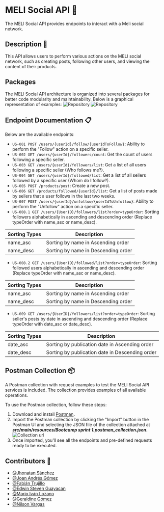 
# MELI Social API 🚀

The MELI Social API provides endpoints to interact with a Meli social network.

## Description 📝

This API allows users to perform various actions on the MELI social network, such as creating posts, following other users, and viewing the content of their products.

## Packages

The MELI Social API architecture is organized into several packages for better code modularity and maintainability. Below is a graphical representation of examples:
![Repository](https://i.postimg.cc/Bn81gKCF/Captura-de-pantalla-2024-04-25-a-la-s-3-53-34-p-m.png "Repository")
![Repository](https://i.postimg.cc/ydTJdX7M/Captura-de-pantalla-2024-04-25-a-la-s-3-53-46-p-m.png "Repository")

## Endpoint Documentation 📋

Below are the available endpoints:

- `US-001 POST /users/{userId}/follow/{userIdToFollow}`: Ability to perform the "Follow" action on a specific seller.
- `US-002 GET /users/{userId}/followers/count`: Get the count of users following a specific seller.
- `US-003 GET /users/{userId}/followers/list`: Get a list of all users following a specific seller (Who follows me?).
- `US-004 GET /users/{userId}/followed/list`: Get a list of all sellers followed by a specific user (Whom do I follow?).
- `US-005 POST /products/post`: Create a new post.
- `US-006 GET /products/followed/{userId}/list`: Get a list of posts made by sellers that a user follows in the last two weeks.
- `US-007 POST /users/{userId}/unfollow/{userIdToUnfollow}`: Ability to perform the "Unfollow" action on a specific seller.
- `US-008.1 GET /users/{UserID}/followers/list?order=typeOrder`: Sorting followers alphabetically in ascending and descending order (Replace typeOrder with name_asc or name_desc).

| Sorting Types | Description |
| ------------ | ------------ |
| name_asc | Sorting by name in Ascending order |
| name_desc | Sorting by name in Descending order |

- `US-008.2 GET /users/{UserID}/followed/list?order=typeOrder`: Sorting followed users alphabetically in ascending and descending order (Replace typeOrder with name_asc or name_desc).

| Sorting Types | Description |
| ------------ | ------------ |
| name_asc | Sorting by name in Ascending order |
| name_desc | Sorting by name in Descending order |

- `US-009 GET /users/{UserID}/followers/list?order=typeOrder`: Sorting seller's posts by date in ascending and descending order (Replace typeOrder with date_asc or date_desc).

| Sorting Types | Description |
| ------------ | ------------ |
| date_asc | Sorting by publication date in Ascending order |
| date_desc | Sorting by publication date in Descending order |

## Postman Collection 📦

A Postman collection with request examples to test the MELI Social API services is included. The collection provides examples of all available operations.

To use the Postman collection, follow these steps:

1. Download and install [Postman](https://www.postman.com/downloads/).
2. Import the Postman collection by clicking the "Import" button in the Postman UI and selecting the JSON file of the collection attached at ***src/main/resources/Bootcamp sprint 1.postman_collection.json***.
![Collection url](https://i.postimg.cc/hvSdbZC4/Captura-de-pantalla-2024-04-25-a-la-s-3-04-14-p-m.png "Collection url")
4. Once imported, you'll see all the endpoints and pre-defined requests ready to be executed.

## Contributors 👥

- [@Jhonatan Sánchez](https://github.com/jhonatansanchezp-meli)
- [@Joan Andrés Gómez](https://github.com/jgomezreyes)
- [@Fabián Trujillo](https://github.com/fabian001254)
- [@Edwin Steven Guayacan](https://github.com/EdwinGuayacan)
- [@Mario Iván Lozano](https://github.com/ivanlozanoq)
- [@Geraldine Gómez](https://github.com/ggomezr1403)
- [@Nilson Vargas](https://github.com/nvargasparra)
